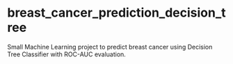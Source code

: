 # breast_cancer_prediction_decision_tree
Small Machine Learning project to predict breast cancer using Decision Tree Classifier with ROC-AUC evaluation.
